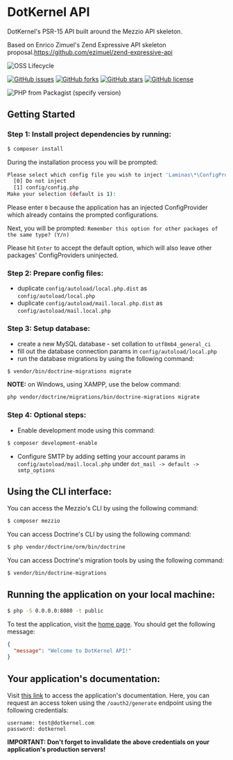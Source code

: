 # DotKernel API
DotKernel's PSR-15 API built around the Mezzio API skeleton.

Based on Enrico Zimuel's Zend Expressive API skeleton proposal.https://github.com/ezimuel/zend-expressive-api

![OSS Lifecycle](https://img.shields.io/osslifecycle/dotkernel/api)

[![GitHub issues](https://img.shields.io/github/issues/dotkernel/api)](https://github.com/dotkernel/api/issues)
[![GitHub forks](https://img.shields.io/github/forks/dotkernel/api)](https://github.com/dotkernel/api/network)
[![GitHub stars](https://img.shields.io/github/stars/dotkernel/api)](https://github.com/dotkernel/api/stargazers)
[![GitHub license](https://img.shields.io/github/license/dotkernel/api)](https://github.com/dotkernel/api/blob/3.0/LICENSE.md)

![PHP from Packagist (specify version)](https://img.shields.io/packagist/php-v/dotkernel/api/3.0.x-dev)


## Getting Started
### Step 1: Install project dependencies by running:
```bash
$ composer install
```
During the installation process you will be prompted:
```bash
Please select which config file you wish to inject 'Laminas\*\ConfigProvider' into:
  [0] Do not inject
  [1] config/config.php
Make your selection (default is 1):
```
Please enter `0` because the application has an injected ConfigProvider which already contains the prompted configurations.

Next, you will be prompted: `Remember this option for other packages of the same type? (Y/n)`

Please hit `Enter` to accept the default option, which will also leave other packages' ConfigProviders uninjected.


### Step 2: Prepare config files:
* duplicate `config/autoload/local.php.dist` as `config/autoload/local.php`
* duplicate `config/autoload/mail.local.php.dist` as `config/autoload/mail.local.php`

### Step 3: Setup database:
* create a new MySQL database - set collation to `utf8mb4_general_ci`
* fill out the database connection params in `config/autoload/local.php`
* run the database migrations by using the following command:
```bash
$ vendor/bin/doctrine-migrations migrate
```

**NOTE:**  on Windows, using XAMPP, use the below command:
```bash
php vendor/doctrine/migrations/bin/doctrine-migrations migrate
```


### Step 4: Optional steps:
* Enable development mode using this command:
```bash
$ composer development-enable
```
* Configure SMTP by adding setting your account params in `config/autoload/mail.local.php` under `dot_mail -> default -> smtp_options`


## Using the CLI interface:
You can access the Mezzio's CLI by using the following command:
```bash
$ composer mezzio
```
You can access Doctrine's CLI by using the following command:
```bash
$ php vendor/doctrine/orm/bin/doctrine
```
You can access Doctrine's migration tools by using the following command:
```bash
$ vendor/bin/doctrine-migrations
```


## Running the application on your local machine:
```bash
$ php -S 0.0.0.0:8080 -t public
```
To test the application, visit the [home page](http://localhost:8080/). You should get the following message:
```json
{
  "message": "Welcome to DotKernel API!"
}
```


## Your application's documentation:
Visit [this link](http://localhost:8080/documentation) to access the application's documentation.
Here, you can request an access token using the `/oauth2/generate` endpoint using the following credentials:
```
username: test@dotkernel.com
password: dotkernel
```
**IMPORTANT: Don't forget to invalidate the above credentials on your application's production servers!**

